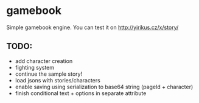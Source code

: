 # gamebook
Simple gamebook engine.
You can test it on http://yirikus.cz/x/story/

## TODO:
* add character creation
* fighting system
* continue the sample story!
* load jsons with stories/characters
* enable saving using serialization to base64 string (pageId + character)
* finish conditional text + options in separate attribute
